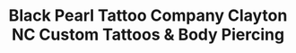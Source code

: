 ---
title: "Black Pearl Tattoo Company Clayton NC Custom Tattoos & Body Piercing"
url: /clayton/black-pearl-tattoo-company-clayton-nc-custom-tattoos-and-body-piercing/
shop: tattoo
---